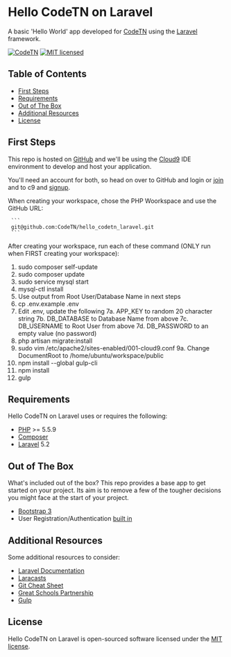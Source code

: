 Hello CodeTN on Laravel
=======================

A basic 'Hello World' app developed for [CodeTN][codetn] using the [Laravel][laravel] framework.

[![CodeTN][shield-codetn]](#)
[![MIT licensed][shield-license]](#)


Table of Contents
-----------------

  * [First Steps](#first-steps)
  * [Requirements](#requirements)
  * [Out of The Box](#out-of-the-box)
  * [Additional Resources](#additional-resources)
  * [License](#license)


First Steps
-----------

This repo is hosted on [GitHub][github] and we'll be using the [Cloud9][c9] IDE environment to develop and
host your application.

You'll need an account for both, so head on over to GitHub and login or [join](https://github.com/join)
and to c9 and [signup](https://c9.io/signup).

When creating your workspace, chose the PHP Woorkspace and use the GitHub URL:

     ```
     git@github.com:CodeTN/hello_codetn_laravel.git
     ```

After creating your workspace, run each of these command (ONLY run when FIRST creating your workspace):

  1. sudo composer self-update
  2. sudo composer update
  3. sudo service mysql start
  4. mysql-ctl install
  5. Use output from Root User/Database Name in next steps
  6. cp .env.example .env
  7. Edit .env, update the following
    7a. APP_KEY to random 20 character string
    7b. DB_DATABASE to Database Name from above
    7c. DB_USERNAME to Root User from above
    7d. DB_PASSWORD to an empty value (no password)
  8. php artisan migrate:install
  9. sudo vim /etc/apache2/sites-enabled/001-cloud9.conf
    9a. Change DocumentRoot to /home/ubuntu/workspace/public
  10. npm install --global gulp-cli
  11. npm install
  12. gulp

Requirements
------------

Hello CodeTN on Laravel uses or requires the following:

  * [PHP][php] >= 5.5.9
  * [Composer][composer]
  * [Laravel][laravel] 5.2


Out of The Box
--------------

What's included out of the box? This repo provides a base app to get started on your project.
Its aim is to remove a few of the tougher decisions you might face at the start of your project.

  * [Bootstrap 3][bootstrap]
  * User Registration/Authentication [built in][user-auth]


Additional Resources
--------------------

Some additional resources to consider:

  * [Laravel Documentation][laravel-docs]
  * [Laracasts][laracasts]
  * [Git Cheat Sheet][git-cheat-sheet]
  * [Great Schools Partnership][great-schools]
  * [Gulp][gulp]


License
-------

Hello CodeTN on Laravel is open-sourced software licensed under the [MIT license][mit-license].



[bootstrap]: http://getbootstrap.com/
[c9]: https://c9.io/
[codetn]: http://codetn.org/
[composer]: https://getcomposer.org/
[git-cheat-sheet]: https://training.github.com/kit/downloads/github-git-cheat-sheet.pdf
[github]: https://github.com/
[great-schools]: http://www.greatschoolspartnership.com/
[gulp]: https://github.com/gulpjs/gulp
[laracasts]: https://laracasts.com/
[laravel]: https://laravel.com/
[laravel-docs]: https://laravel.com/docs/
[mit-license]: http://opensource.org/licenses/MIT
[php]: http://php.net/
[shield-codetn]: https://img.shields.io/badge/codetn-laravel-brightgreen.svg
[shield-license]: https://img.shields.io/badge/license-MIT-blue.svg
[user-auth]: https://laravel.com/docs/5.2/authentication
